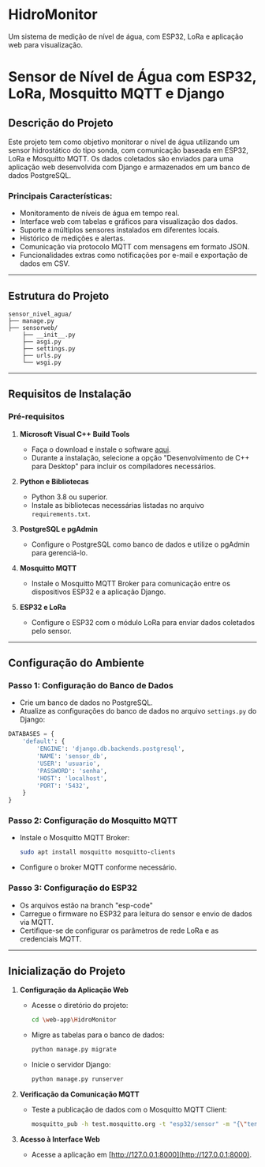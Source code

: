 # HidroMonitor
Um sistema de medição de nível de água, com ESP32, LoRa e aplicação web para visualização.

# Sensor de Nível de Água com ESP32, LoRa, Mosquitto MQTT e Django

## Descrição do Projeto
Este projeto tem como objetivo monitorar o nível de água utilizando um sensor hidrostático do tipo sonda, com comunicação baseada em ESP32, LoRa e Mosquitto MQTT. Os dados coletados são enviados para uma aplicação web desenvolvida com Django e armazenados em um banco de dados PostgreSQL.

### Principais Características:
- Monitoramento de níveis de água em tempo real.
- Interface web com tabelas e gráficos para visualização dos dados.
- Suporte a múltiplos sensores instalados em diferentes locais.
- Histórico de medições e alertas.
- Comunicação via protocolo MQTT com mensagens em formato JSON.
- Funcionalidades extras como notificações por e-mail e exportação de dados em CSV.

---

## Estrutura do Projeto
```plaintext
sensor_nivel_agua/
├── manage.py
├── sensorweb/
    ├── __init__.py
    ├── asgi.py
    ├── settings.py
    ├── urls.py
    └── wsgi.py
```

---

## Requisitos de Instalação

### Pré-requisitos
1. **Microsoft Visual C++ Build Tools**
   - Faça o download e instale o software [aqui](https://visualstudio.microsoft.com/visual-cpp-build-tools/).
   - Durante a instalação, selecione a opção "Desenvolvimento de C++ para Desktop" para incluir os compiladores necessários.

2. **Python e Bibliotecas**
   - Python 3.8 ou superior.
   - Instale as bibliotecas necessárias listadas no arquivo `requirements.txt`.

3. **PostgreSQL e pgAdmin**
   - Configure o PostgreSQL como banco de dados e utilize o pgAdmin para gerenciá-lo.

4. **Mosquitto MQTT**
   - Instale o Mosquitto MQTT Broker para comunicação entre os dispositivos ESP32 e a aplicação Django.

5. **ESP32 e LoRa**
   - Configure o ESP32 com o módulo LoRa para enviar dados coletados pelo sensor.
   

---

## Configuração do Ambiente
### Passo 1: Configuração do Banco de Dados
- Crie um banco de dados no PostgreSQL.
- Atualize as configurações do banco de dados no arquivo `settings.py` do Django:
```python
DATABASES = {
    'default': {
        'ENGINE': 'django.db.backends.postgresql',
        'NAME': 'sensor_db',
        'USER': 'usuario',
        'PASSWORD': 'senha',
        'HOST': 'localhost',
        'PORT': '5432',
    }
}
```

### Passo 2: Configuração do Mosquitto MQTT
- Instale o Mosquitto MQTT Broker:
  ```bash
  sudo apt install mosquitto mosquitto-clients
  ```
- Configure o broker MQTT conforme necessário.

### Passo 3: Configuração do ESP32
- Os arquivos estão na branch "esp-code" 
- Carregue o firmware no ESP32 para leitura do sensor e envio de dados via MQTT.
- Certifique-se de configurar os parâmetros de rede LoRa e as credenciais MQTT.

---

## Inicialização do Projeto
1. **Configuração da Aplicação Web**
   - Acesse o diretório do projeto:
     ```bash
     cd \web-app\HidroMonitor
     ```
   - Migre as tabelas para o banco de dados:
     ```bash
     python manage.py migrate
     ```
   - Inicie o servidor Django:
     ```bash
     python manage.py runserver
     ```

2. **Verificação da Comunicação MQTT**
   - Teste a publicação de dados com o Mosquitto MQTT Client:
     ```bash
     mosquitto_pub -h test.mosquitto.org -t "esp32/sensor" -m "{\"tensao\": 2.0}"
     ```

3. **Acesso à Interface Web**
   - Acesse a aplicação em [http://127.0.0.1:8000](http://127.0.0.1:8000).

